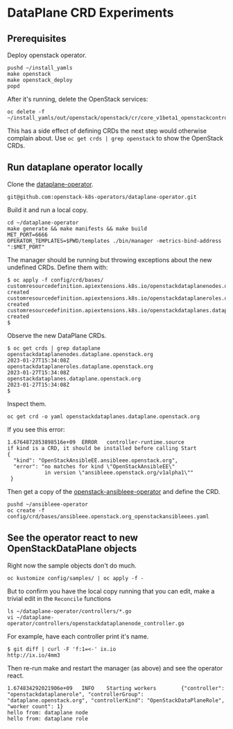 # DataPlane CRD Experiments

## Prerequisites

Deploy openstack operator.
```
pushd ~/install_yamls
make openstack
make openstack_deploy
popd
```
After it's running, delete the OpenStack services:
```
oc delete -f ~/install_yamls/out/openstack/openstack/cr/core_v1beta1_openstackcontrolplane.yaml
```
This has a side effect of defining CRDs the next step would otherwise
complain about. Use `oc get crds | grep openstack` to show the
OpenStack CRDs.

## Run dataplane operator locally

Clone the [dataplane-operator](https://github.com/openstack-k8s-operators/dataplane-operator).
```
git@github.com:openstack-k8s-operators/dataplane-operator.git
```
Build it and run a local copy.
```
cd ~/dataplane-operator
make generate && make manifests && make build
MET_PORT=6666
OPERATOR_TEMPLATES=$PWD/templates ./bin/manager -metrics-bind-address ":$MET_PORT"
```
The manager should be running but throwing exceptions about the new
undefined CRDs. Define them with:
```
$ oc apply -f config/crd/bases/
customresourcedefinition.apiextensions.k8s.io/openstackdataplanenodes.dataplane.openstack.org created
customresourcedefinition.apiextensions.k8s.io/openstackdataplaneroles.dataplane.openstack.org created
customresourcedefinition.apiextensions.k8s.io/openstackdataplanes.dataplane.openstack.org created
$
```
Observe the new DataPlane CRDs.
```
$ oc get crds | grep dataplane
openstackdataplanenodes.dataplane.openstack.org                   2023-01-27T15:34:08Z
openstackdataplaneroles.dataplane.openstack.org                   2023-01-27T15:34:08Z
openstackdataplanes.dataplane.openstack.org                       2023-01-27T15:34:08Z
$

```
Inspect them.
```
oc get crd -o yaml openstackdataplanes.dataplane.openstack.org
```

If you see this error:
```
1.6764872853898516e+09	ERROR	controller-runtime.source
if kind is a CRD, it should be installed before calling Start
{
  "kind": "OpenStackAnsibleEE.ansibleee.openstack.org",
  "error": "no matches for kind \"OpenStackAnsibleEE\"
            in version \"ansibleee.openstack.org/v1alpha1\""
 }
```
Then get a copy of the
[openstack-ansibleee-operator](https://github.com/openstack-k8s-operators/openstack-ansibleee-operator)
and define the CRD.
```
pushd ~/ansibleee-operator
oc create -f config/crd/bases/ansibleee.openstack.org_openstackansibleees.yaml
```

## See the operator react to new OpenStackDataPlane objects

Right now the sample objects don't do much.
```
oc kustomize config/samples/ | oc apply -f -
```
But to confirm you have the local copy running that you can edit, make
a trivial edit in the `Reconcile` functions
```
ls ~/dataplane-operator/controllers/*.go
vi ~/dataplane-operator/controllers/openstackdataplanenode_controller.go
```
For example, have each controller print it's name.
```
$ git diff | curl -F 'f:1=<-' ix.io
http://ix.io/4mm3
```
Then re-run make and restart the manager (as above) and see the
operator react.
```
1.674834292021906e+09   INFO    Starting workers        {"controller": "openstackdataplanerole", "controllerGroup": "dataplane.openstack.org", "controllerKind": "OpenStackDataPlaneRole", "worker count": 1}
hello from: dataplane node
hello from: dataplane role
```
